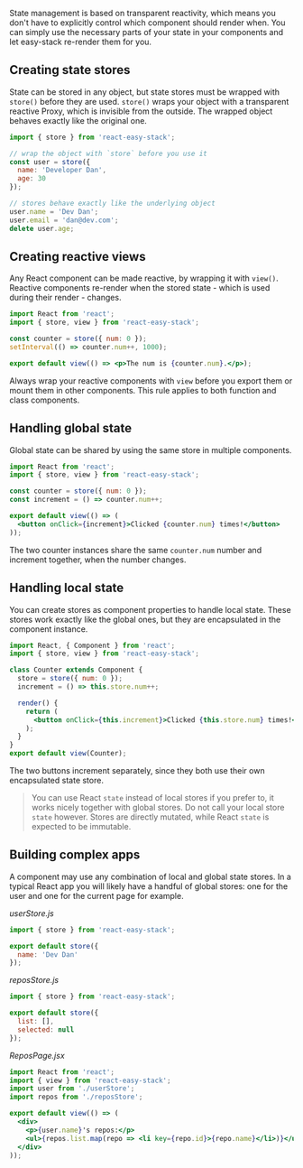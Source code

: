 State management is based on transparent reactivity, which means you don't have to explicitly control which component should render when. You can simply use the necessary parts of your state in your components and let easy-stack re-render them for you.

## Creating state stores

State can be stored in any object, but state stores must be wrapped with `store()` before they are used. `store()` wraps your object with a transparent reactive Proxy, which is invisible from the outside. The wrapped object behaves exactly like the original one.

```js
import { store } from 'react-easy-stack';

// wrap the object with `store` before you use it
const user = store({
  name: 'Developer Dan',
  age: 30
});

// stores behave exactly like the underlying object
user.name = 'Dev Dan';
user.email = 'dan@dev.com';
delete user.age;
```

## Creating reactive views

Any React component can be made reactive, by wrapping it with `view()`. Reactive components re-render when the stored state - which is used during their render - changes.

```jsx
import React from 'react';
import { store, view } from 'react-easy-stack';

const counter = store({ num: 0 });
setInterval(() => counter.num++, 1000);

export default view(() => <p>The num is {counter.num}.</p>);
```

<div id="basic-demo"></div>

Always wrap your reactive components with `view` before you export them or mount them in other components. This rule applies to both function and class components.

## Handling global state

Global state can be shared by using the same store in multiple components.

```jsx
import React from 'react';
import { store, view } from 'react-easy-stack';

const counter = store({ num: 0 });
const increment = () => counter.num++;

export default view(() => (
  <button onClick={increment}>Clicked {counter.num} times!</button>
));
```

<div id="global-demo"></div>

The two counter instances share the same `counter.num` number and increment together, when the number changes.

## Handling local state

You can create stores as component properties to handle local state. These stores work exactly like the global ones, but they are encapsulated in the component instance.

```jsx
import React, { Component } from 'react';
import { store, view } from 'react-easy-stack';

class Counter extends Component {
  store = store({ num: 0 });
  increment = () => this.store.num++;

  render() {
    return (
      <button onClick={this.increment}>Clicked {this.store.num} times!</button>
    );
  }
}
export default view(Counter);
```

<div id="local-demo"></div>

The two buttons increment separately, since they both use their own encapsulated state store.

> You can use React `state` instead of local stores if you prefer to, it works nicely together with global stores. Do not call your local store `state` however. Stores are directly mutated, while React `state` is expected to be immutable.

## Building complex apps

A component may use any combination of local and global state stores. In a typical React app you will likely have a handful of global stores: one for the user and one for the current page for example.

_userStore.js_

```js
import { store } from 'react-easy-stack';

export default store({
  name: 'Dev Dan'
});
```

_reposStore.js_

```js
import { store } from 'react-easy-stack';

export default store({
  list: [],
  selected: null
});
```

_ReposPage.jsx_

```jsx
import React from 'react';
import { view } from 'react-easy-stack';
import user from './userStore';
import repos from './reposStore';

export default view(() => (
  <div>
    <p>{user.name}'s repos:</p>
    <ul>{repos.list.map(repo => <li key={repo.id}>{repo.name}</li>)}</ul>
  </div>
));
```
